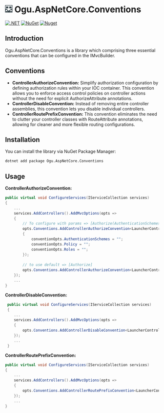 # <img src="logo/ogu-logo.png" alt="Header" width="24"/> Ogu.AspNetCore.Conventions

[![.NET](https://github.com/ogulcanturan/Ogu.AspNetCore.Conventions/actions/workflows/dotnet.yml/badge.svg?branch=master)](https://github.com/ogulcanturan/Ogu.AspNetCore.Conventions/actions/workflows/dotnet.yml)
[![NuGet](https://img.shields.io/nuget/v/Ogu.AspNetCore.Conventions.svg?color=1ecf18)](https://nuget.org/packages/Ogu.AspNetCore.Conventions)
[![Nuget](https://img.shields.io/nuget/dt/Ogu.AspNetCore.Conventions.svg?logo=nuget)](https://nuget.org/packages/Ogu.AspNetCore.Conventions)

## Introduction

Ogu.AspNetCore.Conventions is a library which comprising three essential conventions that can be configured in the IMvcBuilder.

## Conventions

- **ControllerAuthorizeConvention:** Simplify authorization configuration by defining authorization rules within your IOC container. This convention allows you to enforce access control policies on controller actions without the need for explicit AuthorizeAttribute annotations.
- **ControllerDisableConvention:** Instead of removing entire controller assemblies, this convention lets you disable individual controllers.
- **ControllerRoutePrefixConvention:** This convention eliminates the need to clutter your controller classes with RouteAttribute annotations, allowing for cleaner and more flexible routing configurations.

## Installation

You can install the library via NuGet Package Manager:

```bash
dotnet add package Ogu.AspNetCore.Conventions
```

## Usage

**ControllerAuthorizeConvention:**
```csharp
public virtual void ConfigureServices(IServiceCollection services)
{
    ...
    services.AddControllers().AddMvcOptions(opts =>
    {
        // To configure with params => [Authorize(AuthenticationSchemes = "", Policy = "", Roles = "")]
        opts.Conventions.AddControllerAuthorizeConvention<LauncherController>(conventionOpts =>
        {
            conventionOpts.AuthenticationSchemes = "";
            conventionOpts.Policy = "";
            conventionOpts.Roles = "";
        });

        // to use default => [Authorize]
        opts.Conventions.AddControllerAuthorizeConvention<LauncherController>();
    });
    ...
}
```

**ControllerDisableConvention:**
```csharp
 public virtual void ConfigureServices(IServiceCollection services)
 {
    ...
    services.AddControllers().AddMvcOptions(opts =>
    {
        opts.Conventions.AddControllerDisableConvention<LauncherController>();
    });
    ...
 }
```

**ControllerRoutePrefixConvention:**
```csharp
public virtual void ConfigureServices(IServiceCollection services)
{
    ...
    services.AddControllers().AddMvcOptions(opts =>
    {
        opts.Conventions.AddControllerRoutePrefixConvention<LauncherController>("api/launcher");
    });
    ...
}
```
